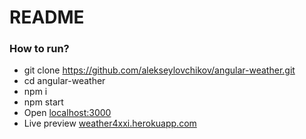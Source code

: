 # README #

### How to run? ###

* git clone https://github.com/alekseylovchikov/angular-weather.git
* cd angular-weather
* npm i
* npm start
* Open [localhost:3000](http://localhost:3000)
* Live preview [weather4xxi.herokuapp.com](http://weather4xxi.herokuapp.com/#/)
